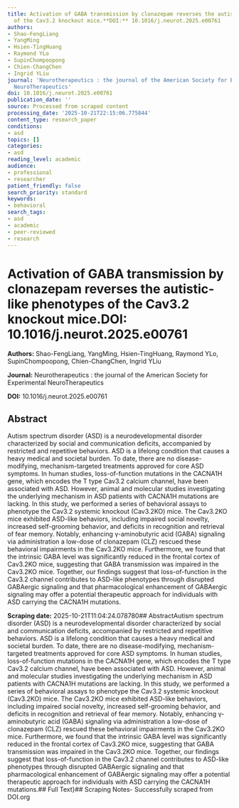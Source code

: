 ```yaml
---
title: Activation of GABA transmission by clonazepam reverses the autistic-like phenotypes
  of the Cav3.2 knockout mice.**DOI:** 10.1016/j.neurot.2025.e00761
authors:
- Shao-FengLiang
- YangMing
- Hsien-TingHuang
- Raymond YLo
- SupinChompoopong
- Chien-ChangChen
- Ingrid YLiu
journal: 'Neurotherapeutics : the journal of the American Society for Experimental
  NeuroTherapeutics'
doi: 10.1016/j.neurot.2025.e00761
publication_date: ''
source: Processed from scraped content
processing_date: '2025-10-21T22:15:06.775844'
content_type: research_paper
conditions:
- asd
topics: []
categories:
- asd
reading_level: academic
audience:
- professional
- researcher
patient_friendly: false
search_priority: standard
keywords:
- behavioral
search_tags:
- asd
- academic
- peer-reviewed
- research
---
```


# Activation of GABA transmission by clonazepam reverses the autistic-like phenotypes of the Cav3.2 knockout mice.**DOI:** 10.1016/j.neurot.2025.e00761

**Authors:** Shao-FengLiang, YangMing, Hsien-TingHuang, Raymond YLo, SupinChompoopong, Chien-ChangChen, Ingrid YLiu

**Journal:** Neurotherapeutics : the journal of the American Society for Experimental NeuroTherapeutics

**DOI:** 10.1016/j.neurot.2025.e00761

## Abstract

Autism spectrum disorder (ASD) is a neurodevelopmental disorder characterized by social and communication deficits, accompanied by restricted and repetitive behaviors. ASD is a lifelong condition that causes a heavy medical and societal burden. To date, there are no disease-modifying, mechanism-targeted treatments approved for core ASD symptoms. In human studies, loss-of-function mutations in the CACNA1H gene, which encodes the T type Cav3.2 calcium channel, have been associated with ASD. However, animal and molecular studies investigating the underlying mechanism in ASD patients with CACNA1H mutations are lacking. In this study, we performed a series of behavioral assays to phenotype the Cav3.2 systemic knockout (Cav3.2KO) mice. The Cav3.2KO mice exhibited ASD-like behaviors, including impaired social novelty, increased self-grooming behavior, and deficits in recognition and retrieval of fear memory. Notably, enhancing γ-aminobutyric acid (GABA) signaling via administration a low-dose of clonazepam (CLZ) rescued these behavioral impairments in the Cav3.2KO mice. Furthermore, we found that the intrinsic GABA level was significantly reduced in the frontal cortex of Cav3.2KO mice, suggesting that GABA transmission was impaired in the Cav3.2KO mice. Together, our findings suggest that loss-of-function in the Cav3.2 channel contributes to ASD-like phenotypes through disrupted GABAergic signaling and that pharmacological enhancement of GABAergic signaling may offer a potential therapeutic approach for individuals with ASD carrying the CACNA1H mutations.

**Scraping date:** 2025-10-21T11:04:24.078780## AbstractAutism spectrum disorder (ASD) is a neurodevelopmental disorder characterized by social and communication deficits, accompanied by restricted and repetitive behaviors. ASD is a lifelong condition that causes a heavy medical and societal burden. To date, there are no disease-modifying, mechanism-targeted treatments approved for core ASD symptoms. In human studies, loss-of-function mutations in the CACNA1H gene, which encodes the T type Cav3.2 calcium channel, have been associated with ASD. However, animal and molecular studies investigating the underlying mechanism in ASD patients with CACNA1H mutations are lacking. In this study, we performed a series of behavioral assays to phenotype the Cav3.2 systemic knockout (Cav3.2KO) mice. The Cav3.2KO mice exhibited ASD-like behaviors, including impaired social novelty, increased self-grooming behavior, and deficits in recognition and retrieval of fear memory. Notably, enhancing γ-aminobutyric acid (GABA) signaling via administration a low-dose of clonazepam (CLZ) rescued these behavioral impairments in the Cav3.2KO mice. Furthermore, we found that the intrinsic GABA level was significantly reduced in the frontal cortex of Cav3.2KO mice, suggesting that GABA transmission was impaired in the Cav3.2KO mice. Together, our findings suggest that loss-of-function in the Cav3.2 channel contributes to ASD-like phenotypes through disrupted GABAergic signaling and that pharmacological enhancement of GABAergic signaling may offer a potential therapeutic approach for individuals with ASD carrying the CACNA1H mutations.## Full Text}## Scraping Notes- Successfully scraped from DOI.org